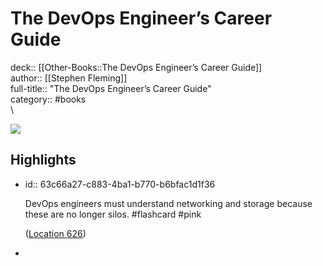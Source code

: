 # The DevOps Engineer’s Career Guide

deck:: [[Other-Books::The DevOps Engineer’s Career Guide]]\
author:: [[Stephen Fleming]]\
full-title:: "The DevOps Engineer’s Career Guide"\
category:: #books\
\

![](https://m.media-amazon.com/images/I/81KwArBYYqL._SY160.jpg)
## Highlights
- id:: 63c66a27-c883-4ba1-b770-b6bfac1d1f36
  
  DevOps engineers must understand networking and storage because these are no longer silos. #flashcard  #pink 
  
  
    ([Location 626](https://readwise.io/to_kindle?action=open&asin=B07NDDGNLS&location=626))
-